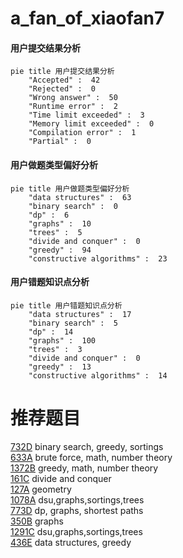 # a_fan_of_xiaofan7

<!-- tabs:start -->



#### **用户提交结果分析**

```mermaid
pie title 用户提交结果分析
    "Accepted" :  42
    "Rejected" :  0
    "Wrong answer" :  50
    "Runtime error" :  2
    "Time limit exceeded" :  3
    "Memory limit exceeded" :  0
    "Compilation error" :  1
    "Partial" :  0
```

#### **用户做题类型偏好分析**

```mermaid
pie title 用户做题类型偏好分析
    "data structures" :  63
    "binary search" :  0
    "dp" :  6
    "graphs" :  10
    "trees" :  5
    "divide and conquer" :  0
    "greedy" :  94
    "constructive algorithms" :  23
```
#### **用户错题知识点分析**

```mermaid
pie title 用户错题知识点分析
    "data structures" :  17
    "binary search" :  5
    "dp" :  14
    "graphs" :  100
    "trees" :  3
    "divide and conquer" :  0
    "greedy" :  13
    "constructive algorithms" :  14
```



<!-- tabs:end -->
# 推荐题目
[732D](https://codeforces.com/contest/732/problem/D)		binary search,
                        greedy,
                        sortings		  
[633A](https://codeforces.com/contest/633/problem/A)		brute force,
                        math,
                        number theory		  
[1372B](https://codeforces.com/contest/1372/problem/B)		greedy,
                        math,
                        number theory		  
[161C](https://codeforces.com/contest/161/problem/C)		divide and conquer		  
[127A](https://codeforces.com/contest/127/problem/A)		geometry		  
[1078A](https://codeforces.com/contest/1078/problem/A)		dsu,graphs,sortings,trees		  
[773D](https://codeforces.com/contest/773/problem/D)		dp,
                        graphs,
                        shortest paths		  
[350B](https://codeforces.com/contest/350/problem/B)		graphs		  
[1291C](https://codeforces.com/contest/1291/problem/C)		dsu,graphs,sortings,trees		  
[436E](https://codeforces.com/contest/436/problem/E)		data structures,
                        greedy		  
